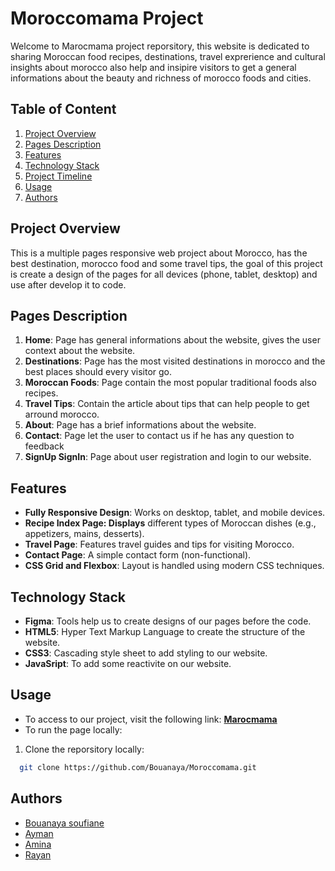 # Moroccomama Project

Welcome to Marocmama project reporsitory, this website is dedicated to sharing Moroccan food recipes, destinations, travel exprerience and cultural insights about morocco also help and insipire visitors to get a general informations about the beauty and richness of morocco foods and cities.

## Table of Content

1. [Project Overview](#project-overview)
2. [Pages Description](#pages-description)
3. [Features](#features)
4. [Technology Stack](#technologie-stack)
5. [Project Timeline](#project-timeline)
6. [Usage](#usage)
7. [Authors](#authors)

## Project Overview

This is a multiple pages responsive web project about Morocco, has the best destination, morocco food and some travel tips, the goal of this project is create a design of the pages for all devices (phone, tablet, desktop) and use after develop it to code.

## Pages Description

1. **Home**: Page has general informations about the website, gives the user context about the website.
2. **Destinations**: Page has the most visited destinations in morocco and the best places should every visitor go.
3. **Moroccan Foods**: Page contain the most popular traditional foods also recipes.
4. **Travel Tips**: Contain the article about tips that can help people to get arround morocco.
5. **About**: Page has a brief informations about the website.
6. **Contact**: Page let the user to contact us if he has any question to feedback
7. **SignUp SignIn**: Page about user registration and login to our website.

## Features

- **Fully Responsive Design**: Works on desktop, tablet, and mobile devices.
- **Recipe Index Page: Displays** different types of Moroccan dishes (e.g., appetizers, mains, desserts).
- **Travel Page**: Features travel guides and tips for visiting Morocco.
- **Contact Page**: A simple contact form (non-functional).
- **CSS Grid and Flexbox**: Layout is handled using modern CSS techniques.

## Technology Stack

- **Figma**: Tools help us to create designs of our pages before the code.
- **HTML5**: Hyper Text Markup Language to create the structure of the website.
- **CSS3**: Cascading style sheet to add styling to our website.
- **JavaSript**: To add some reactivite on our website.

## Usage

- To access to our project, visit the following link: **[Marocmama](https://marocmama.com)**
- To run the page locally:

1. Clone the reporsitory locally:

```bash
  git clone https://github.com/Bouanaya/Moroccomama.git
```

## Authors

- [Bouanaya soufiane](https://github.com/Bouanaya)
- [Ayman](https://github.com/AymanElh)
- [Amina](https://github.com/K-amina)
- [Rayan](https://github.com/rayan4-dot)
